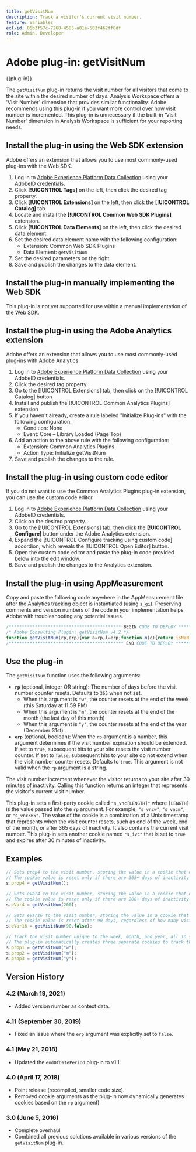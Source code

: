 ```yaml
---
title: getVisitNum
description: Track a visitor's current visit number.
feature: Variables
exl-id: 05b3f57c-7268-4585-a01e-583f462ff8df
role: Admin, Developer
---
```

# Adobe plug-in: getVisitNum

{{plug-in}}

The `getVisitNum` plug-in returns the visit number for all visitors that come to the site within the desired number of days. Analysis Workspace offers a 'Visit Number' dimension that provides similar functionality. Adobe recommends using this plug-in if you want more control over how visit number is incremented. This plug-in is unnecessary if the built-in 'Visit Number' dimension in Analysis Workspace is sufficient for your reporting needs.

## Install the plug-in using the Web SDK extension

Adobe offers an extension that allows you to use most commonly-used plug-ins with the Web SDK.

1. Log in to [Adobe Experience Platform Data Collection](https://experience.adobe.com/data-collection) using your AdobeID credentials.
1. Click **[!UICONTROL Tags]** on the left, then click the desired tag property.
1. Click **[!UICONTROL Extensions]** on the left, then click the **[!UICONTROL Catalog]** tab
1. Locate and install the **[!UICONTROL Common Web SDK Plugins]** extension.
1. Click **[!UICONTROL Data Elements]** on the left, then click the desired data element.
1. Set the desired data element name with the following configuration:
    * Extension: Common Web SDK Plugins
    * Data Element: `getVisitNum`
1. Set the desired parameters on the right.
1. Save and publish the changes to the data element.

## Install the plug-in manually implementing the Web SDK

This plug-in is not yet supported for use within a manual implementation of the Web SDK.

## Install the plug-in using the Adobe Analytics extension

Adobe offers an extension that allows you to use most commonly-used plug-ins with Adobe Analytics.

1. Log in to [Adobe Experience Platform Data Collection](https://experience.adobe.com/data-collection) using your AdobeID credentials.
1. Click the desired tag property.
1. Go to the [!UICONTROL Extensions] tab, then click on the [!UICONTROL Catalog] button
1. Install and publish the [!UICONTROL Common Analytics Plugins] extension
1. If you haven't already, create a rule labeled "Initialize Plug-ins" with the following configuration:
    * Condition: None
    * Event: Core – Library Loaded (Page Top)
1. Add an action to the above rule with the following configuration:
    * Extension: Common Analytics Plugins
    * Action Type: Initialize getVisitNum
1. Save and publish the changes to the rule.

## Install the plug-in using custom code editor

If you do not want to use the Common Analytics Plugins plug-in extension, you can use the custom code editor.

1. Log in to [Adobe Experience Platform Data Collection](https://experience.adobe.com/data-collection) using your AdobeID credentials.
1. Click on the desired property.
1. Go to the [!UICONTROL Extensions] tab, then click the **[!UICONTROL Configure]** button under the Adobe Analytics extension.
1. Expand the [!UICONTROL Configure tracking using custom code] accordion, which reveals the [!UICONTROL Open Editor] button.
1. Open the custom code editor and paste the plug-in code provided below into the edit window.
1. Save and publish the changes to the Analytics extension.

## Install the plug-in using AppMeasurement

Copy and paste the following code anywhere in the AppMeasurement file after the Analytics tracking object is instantiated (using [`s_gi`](../functions/s-gi.md)). Preserving comments and version numbers of the code in your implementation helps Adobe with troubleshooting any potential issues.

```js
/******************************************* BEGIN CODE TO DEPLOY *******************************************/
/* Adobe Consulting Plugin: getVisitNum v4.2 */
function getVisitNum(rp,erp){var a=rp,l=erp;function m(c){return isNaN(c)?!1:(parseFloat(c)|0)===parseFloat(c)}function n(c){var b=new Date,e=isNaN(c)?0:Math.floor(c);b.setHours(23);b.setMinutes(59);b.setSeconds(59);"w"===c&&(e=6-b.getDay());if("m"===c){e=b.getMonth()+1;var a=b.getFullYear();e=(new Date(a?a:1970,e?e:1,0)).getDate()-b.getDate()}b.setDate(b.getDate()+e);"y"===c&&(b.setMonth(11),b.setDate(31));return b}if("-v"===a)return{plugin:"getVisitNum",version:"4.2"};var f=function(){if("undefined"!==typeof window.s_c_il)for(var c=0,b;c<window.s_c_il.length;c++)if(b=window.s_c_il[c],b._c&&"s_c"===b._c)return b}();"undefined"!==typeof f&&(f.contextData.getVisitNum="4.2");window.cookieWrite=window.cookieWrite||function(c,b,e){if("string"===typeof c){var a=window.location.hostname,d=window.location.hostname.split(".").length-1;if(a&&!/^[0-9.]+$/.test(a)){d=2<d?d:2;var h=a.lastIndexOf(".");if(0<=h){for(;0<=h&&1<d;)h=a.lastIndexOf(".",h-1),d--;h=0<h?a.substring(h):a}}g=h;b="undefined"!==typeof b?""+b:"";if(e||""===b)if(""===b&&(e=-60),"number"===typeof e){var f=new Date;f.setTime(f.getTime()+6E4*e)}else f=e;return c&&(document.cookie=encodeURIComponent(c)+"="+encodeURIComponent(b)+"; path=/;"+(e?" expires="+f.toUTCString()+";":"")+(g?" domain="+g+";":""),"undefined"!==typeof window.cookieRead)?window.cookieRead(c)===b:!1}};window.cookieRead=window.cookieRead||function(c){if("string"===typeof c)c=encodeURIComponent(c);else return"";var b=" "+document.cookie,a=b.indexOf(" "+c+"="),d=0>a?a:b.indexOf(";",a);return(c=0>a?"":decodeURIComponent(b.substring(a+2+c.length,0>d?b.length:d)))?c:""};a=a?a:365;l="undefined"!==typeof l?!!l:m(a)?!0:!1;var p=(new Date).getTime();f=n(a);if(window.cookieRead("s_vnc"+a))var d=window.cookieRead("s_vnc"+a).split("&vn="),k=d[1];if(window.cookieRead("s_ivc"))return k?(window.cookieWrite("s_ivc",!0,30),k):"unknown visit number";if("undefined"!==typeof k)return k++,d=l&&m(a)?p+864E5*a:d[0],f.setTime(d),window.cookieWrite("s_vnc"+a,d+"&vn="+k,f),window.cookieWrite("s_ivc",!0,30),k;d=m(a)?p+864E5*a:n(a).getTime();window.cookieWrite("s_vnc"+a,d+"&vn=1",f);window.cookieWrite("s_ivc",!0,30);return"1"};
/******************************************** END CODE TO DEPLOY ********************************************/
```

## Use the plug-in

The `getVisitNum` function uses the following arguments:

* **`rp`** (optional, integer OR string): The number of days before the visit number counter resets.  Defaults to `365` when not set.
  * When this argument is `"w"`, the counter resets at the end of the week (this Saturday at 11:59 PM)
  * When this argument is `"m"`, the counter resets at the end of the month (the last day of this month)
  * When this argument is `"y"`, the counter resets at the end of the year (December 31st)
* **`erp`** (optional, boolean): When the `rp` argument is a number, this argument determines if the visit number expiration should be extended. If set to `true`, subsequent hits to your site resets the visit number counter. If set to `false`, subsequent hits to your site do not extend when the visit number counter resets. Defaults to `true`. This argument is not valid when the `rp` argument is a string.

The visit number increment whenever the visitor returns to your site after 30 minutes of inactivity. Calling this function returns an integer that represents the visitor's current visit number.

This plug-in sets a first-party cookie called `"s_vnc[LENGTH]"` where `[LENGTH]` is the value passed into the `rp` argument. For example, `"s_vncw"`, `"s_vncm"`, or `"s_vnc365"`. The value of the cookie is a combination of a Unix timestamp that represents when the visit counter resets, such as end of the week, end of the month, or after 365 days of inactivity. It also contains the current visit number. This plug-in sets another cookie named `"s_ivc"` that is set to `true` and expires after 30 minutes of inactivity.

## Examples

```js
// Sets prop4 to the visit number, storing the value in a cookie that expires in 365 days
// The cookie value is reset only if there are 365+ days of inactivity or the visitor clears their cookies.
s.prop4 = getVisitNum();

// Sets eVar4 to the visit number, storing the value in a cookie that expires in 200 days
// The cookie value is reset only if there are 200+ days of inactivity or the visitor clears their cookies.
s.eVar4 = getVisitNum(200);

// Sets eVar16 to the visit number, storing the value in a cookie that expires in 90 days.
// The cookie value is reset after 90 days, regardless of how many visits that happen in those 90 days.
s.eVar16 = getVisitNum(90,false);

// Track the visit number unique to the week, month, and year, all in separate variables
// The plug-in automatically creates three separate cookies to track these values
s.prop1 = getVisitNum("w");
s.prop2 = getVisitNum("m");
s.prop3 = getVisitNum("y");
```

## Version History

### 4.2 (March 19, 2021)

* Added version number as context data.

### 4.11 (September 30, 2019)

* Fixed an issue where the `erp` argument was explicitly set to `false`.

### 4.1 (May 21, 2018)

* Updated the `endOfDatePeriod` plug-in to v1.1.

### 4.0 (April 17, 2018)

* Point release (recompiled, smaller code size).
* Removed cookie arguments as the plug-in now dynamically generates cookies based on the `rp` argument)

### 3.0 (June 5, 2016)

* Complete overhaul
* Combined all previous solutions available in various versions of the `getVisitNum` plug-in.
